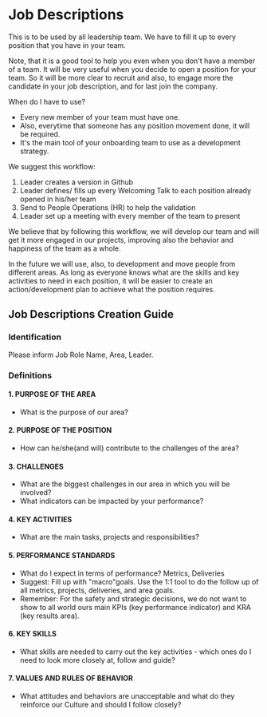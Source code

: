 # Job Descriptions

This is to be used by all leadership team. We have to fill it up to every position that you have in your team.

Note, that it is a good tool to help you even when you don't have a member of a team. It will be very useful when you decide to open a position for your team. So it will be more clear to recruit and also, to engage more the candidate in your job description, and for last join the company.

When do I have to use?

* Every new member of your team must have one.
* Also, everytime that someone has any position movement done, it will be required.
* It's the main tool of your onboarding team to use as a development strategy.

We suggest this workflow:

1. Leader creates a version in Github
2. Leader defines/ fills up every Welcoming Talk to each position already opened in his/her team
3. Send to People Operations \(HR\) to  help the validation
4. Leader set up a meeting with every member of the team to present

We believe that by following this workflow, we will develop our team and will get it more engaged in our projects, improving also the behavior and happiness of the team as a whole.

In the future we will use, also, to development and move people from different areas. As long as everyone knows what are the skills and key activities to need in each position, it will be easier to create an action/development plan to achieve what the position requires.

## Job Descriptions Creation Guide

### Identification

Please inform Job Role Name, Area, Leader.

### Definitions

#### 1. PURPOSE OF THE AREA

* What is the purpose of our area?

#### 2. PURPOSE OF THE POSITION

* How can he/she\(and will\) contribute to the challenges of the area?

#### 3. CHALLENGES

* What are the biggest challenges in our area in which you will be involved?
* What indicators can be impacted by your performance?

#### 4. KEY ACTIVITIES

* What are the main tasks, projects and responsibilities?

#### 5. PERFORMANCE STANDARDS

* What do I expect in terms of performance? Metrics, Deliveries
* Suggest: Fill up with "macro"goals. Use the 1:1 tool to do the follow up of all metrics, projects, deliveries, and area goals.
* Remember: For the safety and strategic decisions, we do not want to show to all world ours main KPIs \(key performance indicator\) and KRA \(key results area\).

#### 6. KEY SKILLS

* What skills are needed to carry out the key activities - which ones do I need to look more closely at, follow and guide?

#### 7. VALUES AND RULES OF BEHAVIOR

* What attitudes and behaviors are unacceptable and what do they reinforce our Culture and should I follow closely?

